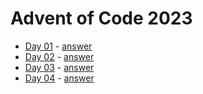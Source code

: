 # Advent of Code 2023

- [Day 01](https://adventofcode.com/2023/day/1) - [answer](./01/answer.rb)
- [Day 02](https://adventofcode.com/2023/day/2) - [answer](./02/answer.rb)
- [Day 03](https://adventofcode.com/2023/day/3) - [answer](./03/answer.rb)
- [Day 04](https://adventofcode.com/2023/day/4) - [answer](./04/answer.rb)
